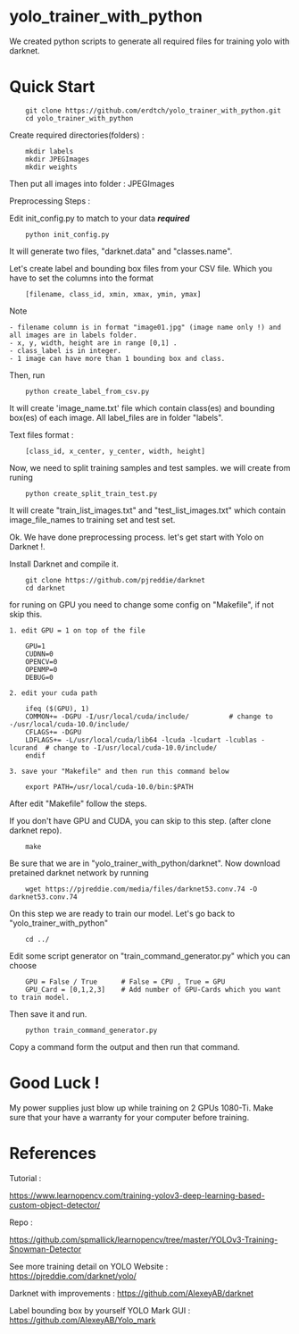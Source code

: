 # yolo_trainer_with_python

We created python scripts to generate all required files for training yolo with darknet.

# Quick Start

        git clone https://github.com/erdtch/yolo_trainer_with_python.git
        cd yolo_trainer_with_python

Create required directories(folders) :

        mkdir labels
        mkdir JPEGImages
        mkdir weights
    
Then put all images into folder : JPEGImages

Preprocessing Steps : 

Edit init_config.py to match to your data ***required***
      
        python init_config.py 

It will generate two files, "darknet.data" and "classes.name".

Let's create label and bounding box files from your CSV file. Which you have to set the columns into the format 

        [filename, class_id, xmin, xmax, ymin, ymax]    


Note  
    
    - filename column is in format "image01.jpg" (image name only !) and all images are in labels folder. 
    - x, y, width, height are in range [0,1] . 
    - class_label is in integer. 
    - 1 image can have more than 1 bounding box and class. 
    
Then, run  
      
        python create_label_from_csv.py

It will create 'image_name.txt' file which contain class(es) and bounding box(es) of each image. All label_files are in folder "labels".

Text files format :  
 
        [class_id, x_center, y_center, width, height]

Now, we need to split training samples and test samples. we will create from runing 

        python create_split_train_test.py 

It will create "train_list_images.txt" and "test_list_images.txt" which contain image_file_names to training set and test set.

Ok. We have done preprocessing process. let's get start with Yolo on Darknet !. 

Install Darknet and compile it.

        git clone https://github.com/pjreddie/darknet
        cd darknet
    
for runing on GPU you need to change some config on "Makefile", if not skip this.
    
    1. edit GPU = 1 on top of the file 
    
        GPU=1
        CUDNN=0
        OPENCV=0
        OPENMP=0
        DEBUG=0 
    
    2. edit your cuda path 
    
        ifeq ($(GPU), 1) 
        COMMON+= -DGPU -I/usr/local/cuda/include/          # change to -/usr/local/cuda-10.0/include/
        CFLAGS+= -DGPU
        LDFLAGS+= -L/usr/local/cuda/lib64 -lcuda -lcudart -lcublas -lcurand  # change to -I/usr/local/cuda-10.0/include/
        endif
    
    3. save your "Makefile" and then run this command below
    
        export PATH=/usr/local/cuda-10.0/bin:$PATH

After edit "Makefile" follow the steps. 

If you don't have GPU and CUDA, you can skip to this step. (after clone darknet repo). 

        make 
        
Be sure that we are in "yolo_trainer_with_python/darknet". Now download pretained darknet network by running 
        
        wget https://pjreddie.com/media/files/darknet53.conv.74 -O darknet53.conv.74
        
On this step we are ready to train our model. Let's go back to "yolo_trainer_with_python" 
        
        cd ../

Edit some script generator on "train_command_generator.py" which you can choose

        GPU = False / True      # False = CPU , True = GPU 
        GPU_Card = [0,1,2,3]    # Add number of GPU-Cards which you want to train model.

Then save it and run. 
        
        python train_command_generator.py 

Copy a command form the output and then run that command.

# Good Luck ! 

My power supplies just blow up while training on 2 GPUs 1080-Ti. Make sure that your have a warranty for your computer before training. 

# References 
Tutorial : 

https://www.learnopencv.com/training-yolov3-deep-learning-based-custom-object-detector/

Repo : 

https://github.com/spmallick/learnopencv/tree/master/YOLOv3-Training-Snowman-Detector
        


See more training detail on YOLO Website : 
https://pjreddie.com/darknet/yolo/

Darknet with improvements :
https://github.com/AlexeyAB/darknet

Label bounding box by yourself YOLO Mark GUI :
https://github.com/AlexeyAB/Yolo_mark

    
